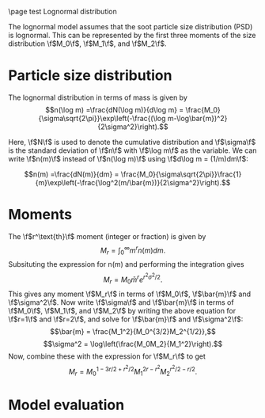 \page test Lognormal distribution


The lognormal model assumes that the soot particle size distribution (PSD) is lognormal. This can be represented by the first three moments of the size distribution \f$M_0\f$, \f$M_1\f$, and \f$M_2\f$. 

# Particle size distribution

The lognormal distribution in terms of mass is given by
$$n(\log m) =\frac{dN(\log m)}{d\log m} = \frac{M_0}{\sigma\sqrt{2\pi}}\exp\left(-\frac{(\log m-\log\bar{m})^2}{2\sigma^2}\right).$$

Here, \f$N\f$ is used to denote the cumulative distribution and \f$\sigma\f$ is the standard deviation of \f$n\f$ with \f$\log m\f$ as the variable. We can write \f$n(m)\f$ instead of \f$n(\log m)\f$ using \f$d\log m = (1/m)dm\f$:

$$n(m) =\frac{dN(m)}{dm} = \frac{M_0}{\sigma\sqrt{2\pi}}\frac{1}{m}\exp\left(-\frac{\log^2(m/\bar{m})}{2\sigma^2}\right).$$

# Moments

The \f$r^\text{th}\f$ moment (integer or fraction) is given by
$$M_r = \int_0^\infty m^rn(m)dm.$$
Subsituting the expression for n(m) and performing the integration gives
$$M_r = M_0\bar{m}^re^{r^2\sigma^2/2}.$$
This gives any moment \f$M_r\f$ in terms of \f$M_0\f$, \f$\bar{m}\f$ and \f$\sigma^2\f$. Now write \f$\sigma\f$ and \f$\bar{m}\f$ in terms of \f$M_0\f$, \f$M_1\f$, and \f$M_2\f$ by writing the above equation for \f$r=1\f$ and \f$r=2\f$, and solve for \f$\bar{m}\f$ and \f$\sigma^2\f$:
$$\bar{m} = \frac{M_1^2}{M_0^{3/2}M_2^{1/2}},$$
$$\sigma^2 = \log\left(\frac{M_0M_2}{M_1^2}\right).$$
Now, combine these with the expression for \f$M_r\f$ to get
$$M_r = M_0^{1-3r/2 + r^2/2}M_1^{2r-r^2}M_2^{r^2/2 - r/2}.$$

# Model evaluation

